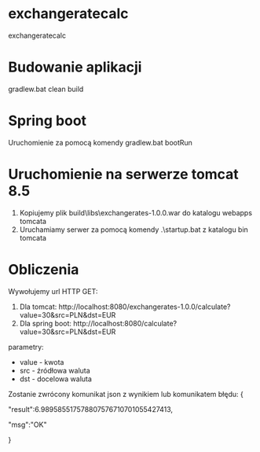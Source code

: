 # exchangeratecalc
exchangeratecalc


# Budowanie aplikacji
gradlew.bat clean build

# Spring boot
Uruchomienie za pomocą komendy gradlew.bat bootRun

# Uruchomienie na serwerze tomcat 8.5
1) Kopiujemy plik build\libs\exchangerates-1.0.0.war do katalogu webapps tomcata
2) Uruchamiamy serwer za pomocą komendy .\startup.bat z katalogu bin tomcata


# Obliczenia
Wywołujemy url HTTP GET:
1) Dla tomcat: http://localhost:8080/exchangerates-1.0.0/calculate?value=30&src=PLN&dst=EUR
2) Dla spring boot: http://localhost:8080/calculate?value=30&src=PLN&dst=EUR

parametry:
* value - kwota
* src - źródłowa waluta
* dst - docelowa waluta

Zostanie zwrócony komunikat json z wynikiem lub komunikatem błędu:
{ 

"result":6.989585517578807576710701055427413,

"msg":"OK"

}
